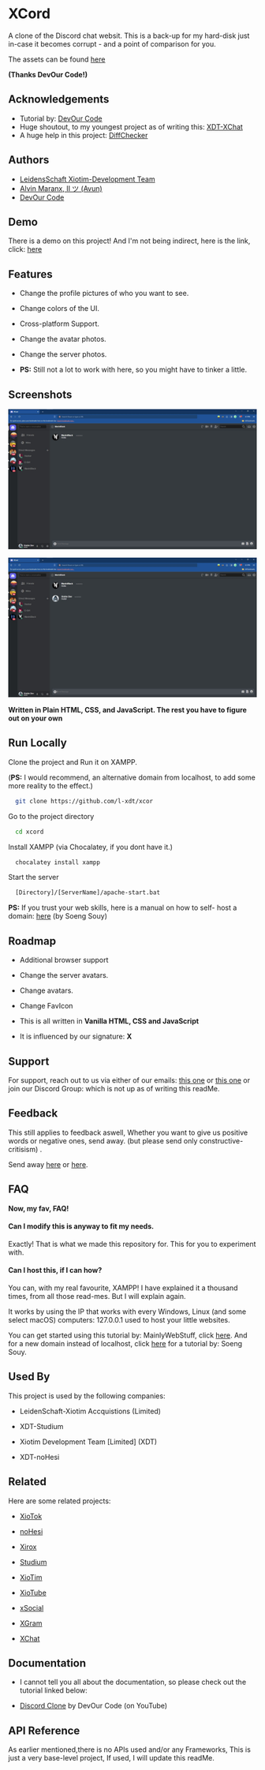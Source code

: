 
# XCord

A clone of the Discord chat websit. This is a back-up for my hard-disk just in-case it becomes corrupt - and a point of  comparison for you.

The assets can be found [here](https://github.com/JawherBalti/discord-clone)

**(Thanks DevOur Code!)**


## Acknowledgements

 - Tutorial by: [DevOur Code](https://www.youtube.com/@DevOurCode94)
 - Huge shoutout, to my youngest project as of writing this: [XDT-XChat](https://github.com/l-xdt/xchat/)
- A huge help in this project:  [DiffChecker](https://www.diffchecker.com/)


## Authors

- [LeidensSchaft Xiotim-Development Team](https://www.github.com/l-xdt/)
- [Alvin Maranx, II ツ (Avun)](https://www.github.com/avun-ai/)
- [DevOur Code](https://www.youtube.com/@DevOurCode94)
## Demo

There is a demo on this project! And I'm not being indirect, here is the link, click: [here](https://l-xdt.github.io/xcord/)


## Features

- Change the profile pictures of who you want to see.

- Change colors of the UI.

- Cross-platform Support.

- Change the avatar photos.

- Change the server photos.

- **PS:** Still not a lot to work with here, so you might have to tinker a little.


## Screenshots

![Screenshot 1](Screenshots/Screenshot_1.jpg)

![Screenshot 2](Screenshots/Screenshot_2.jpg)

**Written in Plain HTML, CSS, and JavaScript. The rest you have to figure out on your own**


## Run Locally

Clone the project and Run it on XAMPP.

(**PS:** I would recommend, an alternative domain from localhost, to add some more reality to the effect.)

```bash
  git clone https://github.com/l-xdt/xcor
```

Go to the project directory

```bash
  cd xcord
```

Install XAMPP (via Chocalatey, if you dont have it.)

```bash
  chocalatey install xampp
```

Start the server

```bash
  [Directory]/[ServerName]/apache-start.bat
```

**PS:** If you trust your web skills, here is a manual on how to self- host a domain: [here](https://www.youtube.com/watch?v=_eQGAJVtRCs) (by Soeng Souy)


## Roadmap

- Additional browser support

- Change the server avatars.

- Change avatars.

- Change FavIcon

- This is all written in **Vanilla HTML, CSS and JavaScript**

- It is influenced by our signature: **X**


## Support

For support, reach out to us via either of our emails:
[this one](mailto:trowesigames@gmail.com)  or 
[this one](
mailto:leidenschaft.tech@hotmail.com) or join our Discord Group: which is not up as of writing this readMe.

## Feedback

This still applies to feedback aswell, Whether you want to give us positive words or negative ones, send away. (but please send only constructive- critisism) .

Send away [here](mailto:trowesigames@gmail.com) or
[here](mailto:leidenschaft.tech@hotmail.com).


## FAQ

**Now, my fav, FAQ!**

#### Can I modify this is anyway to fit my needs.

Exactly! That is what we made this repository for. This for you to experiment with.

#### Can I host this, if I can how?

You can, with my real favourite, XAMPP! I have explained it a thousand times, from all those read-mes. But I will explain again.

It works by using the IP that works with every Windows, Linux (and some select macOS) computers:
127.0.0.1 used to host your little websites.

You can get started using this tutorial by: MainlyWebStuff, click [here](https://www.youtube.com/watch?v=LzucEZh4_no). And for a new domain instead of localhost, click [here](https://www.youtube.com/watch?v=_eQGAJVtRCs) for a tutorial by: Soeng Souy.


## Used By

This project is used by the following companies:

- LeidenSchaft-Xiotim Accquistions (Limited)

- XDT-Studium

- Xiotim Development Team [Limited] (XDT)

- XDT-noHesi


## Related

Here are some related projects:

- [XioTok](https://github.com/l-xdt/xiotok/)

- [noHesi](https://github.com/l-xdt/no-hesi/)

- [Xirox](https://github.com/l-xdt/xirox/)

- [Studium](https://github.com/l-xdt/studium/)

- [XioTim](https://github.com/l-xdt/xiotim/)

- [XioTube](https://github.com/l-xdt/xiotube/)

- [xSocial](https://github.com/l-xdt/xSocial/)

- [XGram](https://github.com/l-xdt/xgram/)

- [XChat](https://github.com/l-xdt/xchat/)

## Documentation

- I cannot tell you all about the documentation, so please check out the tutorial linked below: 

- [Discord Clone](https://www.youtube.com/watch?v=zJbhxJeVfRU) by DevOur Code (on YouTube)


## API Reference

As earlier mentioned,there is no APIs used and/or any Frameworks, This is just a very base-level project, If used, I will update this readMe.   